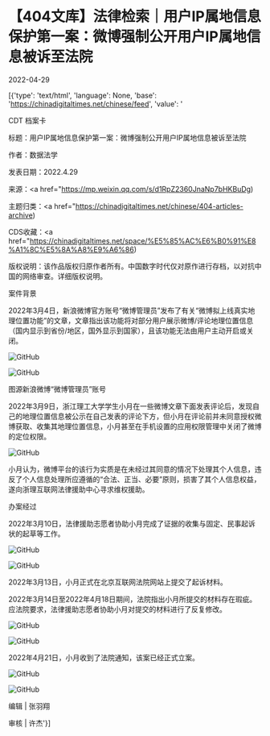 # 【404文库】法律检索｜用户IP属地信息保护第一案：微博强制公开用户IP属地信息被诉至法院

2022-04-29

[{'type': 'text/html', 'language': None, 'base': 'https://chinadigitaltimes.net/chinese/feed', 'value': '

CDT 档案卡

标题：用户IP属地信息保护第一案：微博强制公开用户IP属地信息被诉至法院

作者：数据法学

发表日期：2022.4.29

来源：<a href="https://mp.weixin.qq.com/s/d1RpZ2360JnaNp7bHKBuDg)

主题归类：<a href="https://chinadigitaltimes.net/chinese/404-articles-archive)

CDS收藏：<a href="https://chinadigitaltimes.net/space/%E5%85%AC%E6%B0%91%E8%A1%8C%E5%8A%A8%E9%A6%86)

版权说明：该作品版权归原作者所有。中国数字时代仅对原作进行存档，以对抗中国的网络审查。详细版权说明。





案件背景

2022年3月4日，新浪微博官方账号“微博管理员”发布了有关“微博拟上线真实地理位置功能”的文章，文章指出该功能将对部分用户展示微博/评论地理位置信息（国内显示到省份/地区，国外显示到国家），且该功能无法由用户主动开启或关闭。

![GitHub](https://chinadigitaltimes.net/chinese/files/2022/04/post-680556-626c61e4e3daf.)

![GitHub](https://chinadigitaltimes.net/chinese/files/2022/04/post-680556-626c61e4edc25.png)

图源新浪微博“微博管理员”账号

2022年3月9日，浙江理工大学学生小月在一些微博文章下面发表评论后，发现自己的地理位置信息被公示在自己发表的评论下方，但小月在评论前并未同意授权微博获取、收集其地理位置信息，小月甚至在手机设置的应用权限管理中关闭了微博的定位权限。

![GitHub](https://chinadigitaltimes.net/chinese/files/2022/04/post-680556-626c61e500c7b.png)

小月认为，微博平台的该行为实质是在未经过其同意的情况下处理其个人信息，违反了个人信息处理所应遵循的“合法、正当、必要”原则，损害了其个人信息权益，遂向浙理互联网法律援助中心寻求维权援助。

办案经过

2022年3月10日，法律援助志愿者协助小月完成了证据的收集与固定、民事起诉状的起草等工作。

![GitHub](https://chinadigitaltimes.net/chinese/files/2022/04/post-680556-626c61e5090e0.)

![GitHub](https://chinadigitaltimes.net/chinese/files/2022/04/post-680556-626c61e514b73.png)

2022年3月13日，小月正式在北京互联网法院网站上提交了起诉材料。

2022年3月14日至2022年4月18日期间，法院指出小月所提交的材料存在瑕疵。应法院要求，法律援助志愿者协助小月对提交的材料进行了反复修改。

![GitHub](https://chinadigitaltimes.net/chinese/files/2022/04/post-680556-626c61e51ca31.)

![GitHub](https://chinadigitaltimes.net/chinese/files/2022/04/post-680556-626c61e526ba6.png)

2022年4月21日，小月收到了法院通知，该案已经正式立案。

![GitHub](https://chinadigitaltimes.net/chinese/files/2022/04/post-680556-626c61e52eec9.)

![GitHub](https://chinadigitaltimes.net/chinese/files/2022/04/post-680556-626c61e537e5c.)

编辑 | 张羽翔

审核 | 许杰'}]
